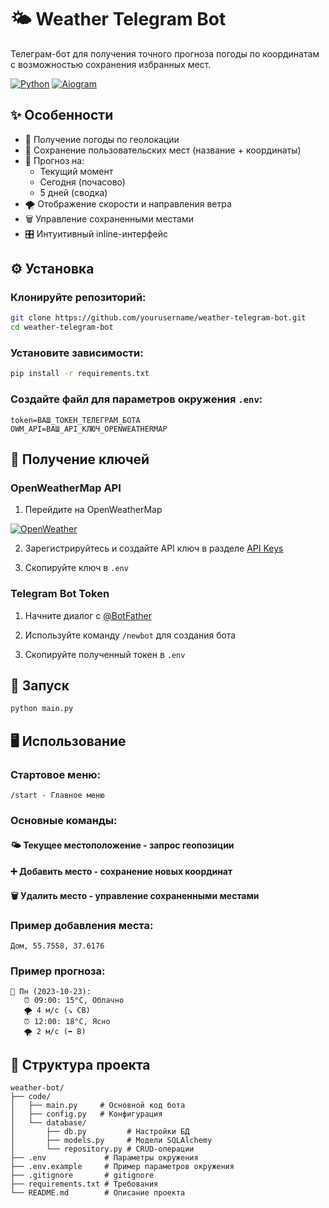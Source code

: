# 🌤 Weather Telegram Bot

Телеграм-бот для получения точного прогноза погоды по координатам с возможностью сохранения избранных мест.

[![Python](https://img.shields.io/badge/Python-3.11%2B-blue.svg)](https://python.org)
[![Aiogram](https://img.shields.io/badge/Aiogram-3.x-blue.svg)](https://docs.aiogram.dev/)

## ✨ Особенности

- 📍 Получение погоды по геолокации
- 💾 Сохранение пользовательских мест (название + координаты)
- 📅 Прогноз на:
  - Текущий момент
  - Сегодня (почасово)
  - 5 дней (сводка)
- 🌪 Отображение скорости и направления ветра
- 🗑 Управление сохраненными местами
- 🎛 Интуитивный inline-интерфейс

## ⚙️ Установка

### Клонируйте репозиторий:
```bash
git clone https://github.com/yourusername/weather-telegram-bot.git
cd weather-telegram-bot
```
### Установите зависимости:

```bash
pip install -r requirements.txt
```

### Создайте файл для параметров окружения `.env`:

```
token=ВАШ_ТОКЕН_ТЕЛЕГРАМ_БОТА
OWM_API=ВАШ_API_КЛЮЧ_OPENWEATHERMAP
```

## 🔑 Получение ключей

### OpenWeatherMap API

1. Перейдите на OpenWeatherMap

[![OpenWeather](https://img.shields.io/badge/OpenWeatherAPI-3.0-orange.svg)](https://openweathermap.org/api/one-call-3)

2. Зарегистрируйтесь и создайте API ключ в разделе [API Keys](https://home.openweathermap.org/api_keys)

3. Скопируйте ключ в `.env`

### Telegram Bot Token

1. Начните диалог с [@BotFather](https://t.me/BotFather)

2. Используйте команду `/newbot` для создания бота

3. Скопируйте полученный токен в `.env`

## 🚀 Запуск

```bash
python main.py
```

## 🖥 Использование

### Стартовое меню:

```
/start - Главное меню
```

### Основные команды:

#### 🌤 Текущее местоположение - запрос геопозиции

#### ➕ Добавить место - сохранение новых координат

#### 🗑️ Удалить место - управление сохраненными местами

### Пример добавления места:

```
Дом, 55.7558, 37.6176
```

### Пример прогноза:

```
📅 Пн (2023-10-23):
   ⏰ 09:00: 15°C, Облачно
   🌪 4 м/с (↘️ СВ)
   ⏰ 12:00: 18°C, Ясно
   🌪 2 м/с (➡️ В)
```

## 📂 Структура проекта
```
weather-bot/
├── code/
│   ├── main.py     # Основной код бота
│   ├── config.py   # Конфигурация
│   └── database/
│       ├── db.py         # Настройки БД
│       ├── models.py     # Модели SQLAlchemy
│       └── repository.py # CRUD-операции
├── .env             # Параметры окружения
├── .env.example     # Пример параметров окружения
├── .gitignore       # gitignore
├── requirements.txt # Требования
└── README.md        # Описание проекта
```